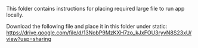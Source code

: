 This folder contains instructions for placing required large file to run app locally.

Download the following file and place it in this folder under static: https://drive.google.com/file/d/13NobP9MzKXH7zo_kJxFOU3ryvN8S23xU/view?usp=sharing

